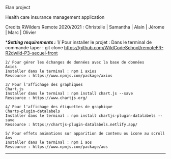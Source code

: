 Elan project

Health care insurance management application

Credits RWilders Remote 2020/2021 : Christelle | Samantha | Alain | Jérome | Marc | Olivier

********************Setting requirements :*******************
    1/ Pour installer le projet : 
    Dans le terminal de commande taper : git clone https://github.com/WildCodeSchool/remoteFR-R2dwild-P3-secuel-front

    2/ Pour gérer les échanges de données avec la base de données
    Axios
    Installer dans le terminal : npm i axios
    Ressource : https://www.npmjs.com/package/axios 

    3/ Pour l'affichage des graphiques
    Chart.js
    Installer dans le terminal : npm install chart.js --save 
    Ressource : https://www.chartjs.org/

    4/ Pour l'affichage des étiquettes de graphique 
    Charts-plugin-datalabels
    Installer dans le terminal : npm install chartjs-plugin-datalabels --save
    Ressource : https://chartjs-plugin-datalabels.netlify.app/

    5/ Pour effets animations sur apparition de contenu ou icone au scroll
    Aos
    Installer dans le terminal : npm i aos 
    Ressource : https://www.npmjs.com/package/aos

*************************************************************

